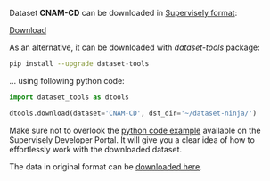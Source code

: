 Dataset **CNAM-CD** can be downloaded in [Supervisely format](https://developer.supervisely.com/api-references/supervisely-annotation-json-format):

 [Download](https://assets.supervisely.com/supervisely-supervisely-assets-public/teams_storage/z/3/Fu/Mxqzvb6xLVpiT8Mp4un1vd9Fvcsx1dLGOmRDHDHvePYsxPZLi32axj76m57CBOOMlF5dDt5s7vo0dfrzQacbHAWxfsj5A9ltnDMhK2LwVejv9l94lhPUNLuJdMmS.tar)

As an alternative, it can be downloaded with *dataset-tools* package:
``` bash
pip install --upgrade dataset-tools
```

... using following python code:
``` python
import dataset_tools as dtools

dtools.download(dataset='CNAM-CD', dst_dir='~/dataset-ninja/')
```
Make sure not to overlook the [python code example](https://developer.supervisely.com/getting-started/python-sdk-tutorials/iterate-over-a-local-project) available on the Supervisely Developer Portal. It will give you a clear idea of how to effortlessly work with the downloaded dataset.

The data in original format can be [downloaded here](https://drive.google.com/file/d/1w6tDfE-F4o3Q4KGh1jzzIRpIlIUIXXrx/view?usp=sharing).